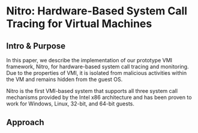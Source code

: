 # Nitro: Hardware-Based System Call Tracing for Virtual Machines

## Intro & Purpose

In this paper, we describe the implementation of our prototype VMI framework, Nitro, for hardware-based system call tracing and monitoring. Due to the properties of VMI, it is isolated from malicious activities within the VM and remains hidden from the guest OS. 

Nitro is the first VMI-based system that supports all three system call mechanisms provided by the Intel x86 architecture and has been proven to work for Windows, Linux, 32-bit, and 64-bit guests. 

## Approach

